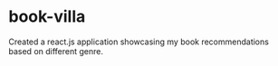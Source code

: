 # book-villa
Created a react.js application showcasing my book recommendations based on different genre.
